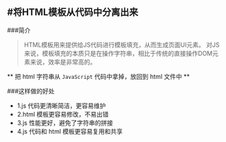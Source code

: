 ﻿
#将HTML模板从代码中分离出来
---------------------------------------------------------------

###简介

>HTML模板用来提供给JS代码进行模板填充，从而生成页面UI元素。
对JS来说，模板填充的本质只是在操作字符串，相比于传统的直接操作DOM元素来说，效率是非常高的。



** 把 html 字符串从 `JavaScript` 代码中拿掉，放回到 html 文件中 **


###这样做的好处
- 1.js 代码更清晰简洁，更容易维护
- 2.html 模板更容易修改，不易出错
- 3.js 性能更好，避免了字符串的拼接
- 4.js 代码和 html 模板更容易复用和共享



